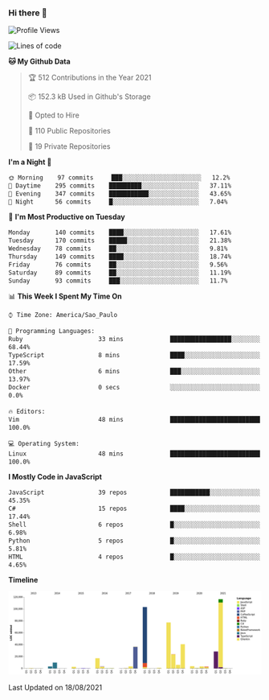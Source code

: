 ### Hi there 👋

<!--START_SECTION:waka-->
![Profile Views](http://img.shields.io/badge/Profile%20Views-0-blue)

![Lines of code](https://img.shields.io/badge/From%20Hello%20World%20I%27ve%20Written-485908%20lines%20of%20code-blue)

**🐱 My Github Data** 

> 🏆 512 Contributions in the Year 2021
 > 
> 📦 152.3 kB Used in Github's Storage 
 > 
> 💼 Opted to Hire
 > 
> 📜 110 Public Repositories 
 > 
> 🔑 19 Private Repositories  
 > 
**I'm a Night 🦉** 

```text
🌞 Morning    97 commits     ███░░░░░░░░░░░░░░░░░░░░░░   12.2% 
🌆 Daytime    295 commits    █████████░░░░░░░░░░░░░░░░   37.11% 
🌃 Evening    347 commits    ███████████░░░░░░░░░░░░░░   43.65% 
🌙 Night      56 commits     █░░░░░░░░░░░░░░░░░░░░░░░░   7.04%

```
📅 **I'm Most Productive on Tuesday** 

```text
Monday       140 commits    ████░░░░░░░░░░░░░░░░░░░░░   17.61% 
Tuesday      170 commits    █████░░░░░░░░░░░░░░░░░░░░   21.38% 
Wednesday    78 commits     ██░░░░░░░░░░░░░░░░░░░░░░░   9.81% 
Thursday     149 commits    ████░░░░░░░░░░░░░░░░░░░░░   18.74% 
Friday       76 commits     ██░░░░░░░░░░░░░░░░░░░░░░░   9.56% 
Saturday     89 commits     ██░░░░░░░░░░░░░░░░░░░░░░░   11.19% 
Sunday       93 commits     ███░░░░░░░░░░░░░░░░░░░░░░   11.7%

```


📊 **This Week I Spent My Time On** 

```text
⌚︎ Time Zone: America/Sao_Paulo

💬 Programming Languages: 
Ruby                     33 mins             █████████████████░░░░░░░░   68.44% 
TypeScript               8 mins              ████░░░░░░░░░░░░░░░░░░░░░   17.59% 
Other                    6 mins              ███░░░░░░░░░░░░░░░░░░░░░░   13.97% 
Docker                   0 secs              ░░░░░░░░░░░░░░░░░░░░░░░░░   0.0%

🔥 Editors: 
Vim                      48 mins             █████████████████████████   100.0%

💻 Operating System: 
Linux                    48 mins             █████████████████████████   100.0%

```

**I Mostly Code in JavaScript** 

```text
JavaScript               39 repos            ███████████░░░░░░░░░░░░░░   45.35% 
C#                       15 repos            ████░░░░░░░░░░░░░░░░░░░░░   17.44% 
Shell                    6 repos             █░░░░░░░░░░░░░░░░░░░░░░░░   6.98% 
Python                   5 repos             █░░░░░░░░░░░░░░░░░░░░░░░░   5.81% 
HTML                     4 repos             █░░░░░░░░░░░░░░░░░░░░░░░░   4.65%

```


**Timeline**

![Chart not found](https://raw.githubusercontent.com/jampow/jampow/master/charts/bar_graph.png) 


 Last Updated on 18/08/2021
<!--END_SECTION:waka-->
